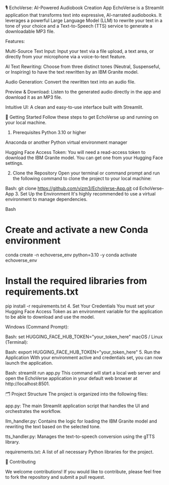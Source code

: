 🎙️ EchoVerse: AI-Powered Audiobook Creation App
EchoVerse is a Streamlit application that transforms text into expressive, AI-narrated audiobooks. It leverages a powerful Large Language Model (LLM) to rewrite your text in a tone of your choice and a Text-to-Speech (TTS) service to generate a downloadable MP3 file.

Features:

Multi-Source Text Input: Input your text via a file upload, a text area, or directly from your microphone via a voice-to-text feature.

AI Text Rewriting: Choose from three distinct tones (Neutral, Suspenseful, or Inspiring) to have the text rewritten by an IBM Granite model.

Audio Generation: Convert the rewritten text into an audio file.

Preview & Download: Listen to the generated audio directly in the app and download it as an MP3 file.

Intuitive UI: A clean and easy-to-use interface built with Streamlit.

🚀 Getting Started
Follow these steps to get EchoVerse up and running on your local machine.

1. Prerequisites
Python 3.10 or higher

Anaconda or another Python virtual environment manager

Hugging Face Access Token: You will need a read-access token to download the IBM Granite model. You can get one from your Hugging Face settings.

2. Clone the Repository
Open your terminal or command prompt and run the following command to clone the project to your local machine:

Bash:
git clone https://github.com/vizm3/EchoVerse-App.git
cd EchoVerse-App
3. Set Up the Environment
It's highly recommended to use a virtual environment to manage dependencies.

Bash

# Create and activate a new Conda environment
conda create -n echoverse_env python=3.10 -y
conda activate echoverse_env

# Install the required libraries from requirements.txt
pip install -r requirements.txt
4. Set Your Credentials
You must set your Hugging Face Access Token as an environment variable for the application to be able to download and use the model.

Windows (Command Prompt):

Bash: set HUGGING_FACE_HUB_TOKEN="your_token_here"
macOS / Linux (Terminal):

Bash: 
export HUGGING_FACE_HUB_TOKEN="your_token_here"
5. Run the Application
With your environment active and credentials set, you can now launch the application.

Bash: streamlit run app.py
This command will start a local web server and open the EchoVerse application in your default web browser at http://localhost:8501.

🗂️ Project Structure
The project is organized into the following files:

app.py: The main Streamlit application script that handles the UI and orchestrates the workflow.

llm_handler.py: Contains the logic for loading the IBM Granite model and rewriting the text based on the selected tone.

tts_handler.py: Manages the text-to-speech conversion using the gTTS library.

requirements.txt: A list of all necessary Python libraries for the project.

🤝 Contributing

We welcome contributions! If you would like to contribute, please feel free to fork the repository and submit a pull request.
